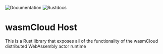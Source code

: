 ![Documentation](https://img.shields.io/badge/Docs-Documentation-blue)
![Rustdocs](https://docs.rs/wasmcloud-host/badge.svg)

# wasmCloud Host

This is a Rust library that exposes all of the functionality of the wasmCloud distributed WebAssembly actor runtime
